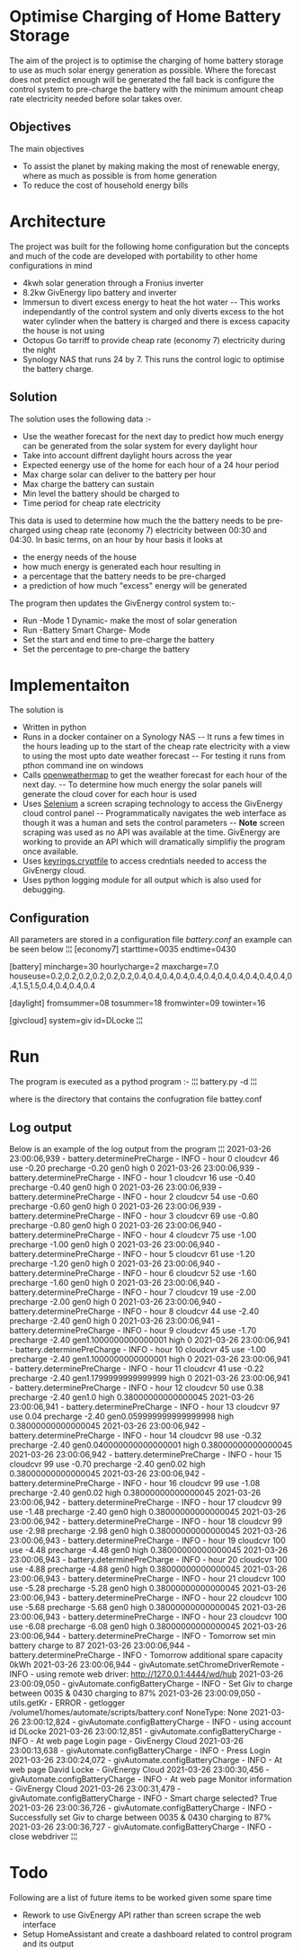 # Optimise Charging of Home Battery Storage

The aim of the project is to optimise the charging of home battery storage to use as much solar energy generation as possible. Where the forecast does not predict enough will be generated the fall back is configure the control system to pre-charge the battery with the minimum amount cheap rate electricity needed before solar takes over.

## Objectives

The main objectives

- To assist the planet by making making the most of renewable energy, where as much as possible is from home generation
- To reduce the cost of household energy bills

# Architecture

The project was built for the following home configuration but the concepts and much of the code are developed with portability to other home configurations in mind

- 4kwh solar generation through a Fronius inverter
- 8.2kw GivEnergy lipo battery and inverter
- Immersun to divert excess energy to heat the hot water
  -- This works independantly of the control system and only diverts excess to the hot water cylinder when the battery is charged and there is excess capacity the house is not using
- Octopus Go tarriff to provide cheap rate (economy 7) electricity during the night
- Synology NAS that runs 24 by 7. This runs the control logic to optimise the battery charge.

## Solution

The solution uses the following data :-

- Use the weather forecast for the next day to predict how much energy can be generated from the solar system for every daylight hour
- Take into account diffrent daylight hours across the year
- Expected eenergy use of the home for each hour of a 24 hour period
- Max charge solar can deliver to the battery per hour
- Max charge the battery can sustain
- Min level the battery should be charged to
- Time period for cheap rate electricity

This data is used to determine how much the the battery needs to be pre-charged using cheap rate (economy 7) electricity between 00:30 and 04:30. In basic terms, on an hour by hour basis it looks at

- the energy needs of the house
- how much energy is generated each hour
  resulting in
- a percentage that the battery needs to be pre-charged
- a prediction of how much "excess" energy will be generated

The program then updates the GivEnergy control system to:-

- Run -Mode 1 Dynamic- make the most of solar generation
- Run -Battery Smart Charge- Mode
- Set the start and end time to pre-charge the battery
- Set the percentage to pre-charge the battery

# Implementaiton

The solution is

- Written in python
- Runs in a docker container on a Synology NAS
  -- It runs a few times in the hours leading up to the start of the cheap rate electricity with a view to using the most upto date weather forecast
  -- For testing it runs from pthon command ine on windows
- Calls [openweathermap](https://openweathermap.org/api) to get the weather forecast for each hour of the next day.
  -- To determine how much energy the solar panels will generate the cloud cover for each hour is used
- Uses [Selenium](https://www.selenium.dev/) a screen scraping technology to access the GivEnergy cloud control panel
  -- Programmatically navigates the web interface as though it was a human and sets the control parameters
  -- **Note** screen scraping was used as no API was available at the time. GivEnergy are working to provide an API which will dramatically simplifiy the program once available.
- Uses [keyrings.cryptfile](https://pypi.org/project/keyrings.cryptfile/) to access credntials needed to access the GivEnergy cloud.
- Uses python logging module for all output which is also used for debugging.

## Configuration

All parameters are stored in a configuration file _battery.conf_ an example can be seen below
¦¦¦
[economy7]
starttime=0035
endtime=0430

[battery]
mincharge=30
hourlycharge=2
maxcharge=7.0
houseuse=0.2,0.2,0.2,0.2,0.2,0.2,0.4,0.4,0.4,0.4,0.4,0.4,0.4,0.4,0.4,0.4,0.4,0.4,1.5,1.5,0.4,0.4,0.4,0.4

[daylight]
fromsummer=08
tosummer=18
fromwinter=09
towinter=16

[givcloud]
system=giv
id=DLocke
¦¦¦

# Run

The program is executed as a pythod program :-
¦¦¦
battery.py -d <configdir>
¦¦¦

where <configdir> is the directory that contains the confugration file battey.conf

## Log output

Below is an example of the log output from the program
¦¦¦
2021-03-26 23:00:06,939 - battery.determinePreCharge - INFO - hour 0 cloudcvr 46 use -0.20 precharge -0.20 gen0 high 0
2021-03-26 23:00:06,939 - battery.determinePreCharge - INFO - hour 1 cloudcvr 16 use -0.40 precharge -0.40 gen0 high 0
2021-03-26 23:00:06,939 - battery.determinePreCharge - INFO - hour 2 cloudcvr 54 use -0.60 precharge -0.60 gen0 high 0
2021-03-26 23:00:06,939 - battery.determinePreCharge - INFO - hour 3 cloudcvr 69 use -0.80 precharge -0.80 gen0 high 0
2021-03-26 23:00:06,940 - battery.determinePreCharge - INFO - hour 4 cloudcvr 75 use -1.00 precharge -1.00 gen0 high 0
2021-03-26 23:00:06,940 - battery.determinePreCharge - INFO - hour 5 cloudcvr 61 use -1.20 precharge -1.20 gen0 high 0
2021-03-26 23:00:06,940 - battery.determinePreCharge - INFO - hour 6 cloudcvr 52 use -1.60 precharge -1.60 gen0 high 0
2021-03-26 23:00:06,940 - battery.determinePreCharge - INFO - hour 7 cloudcvr 19 use -2.00 precharge -2.00 gen0 high 0
2021-03-26 23:00:06,940 - battery.determinePreCharge - INFO - hour 8 cloudcvr 44 use -2.40 precharge -2.40 gen0 high 0
2021-03-26 23:00:06,941 - battery.determinePreCharge - INFO - hour 9 cloudcvr 45 use -1.70 precharge -2.40 gen1.1000000000000001 high 0
2021-03-26 23:00:06,941 - battery.determinePreCharge - INFO - hour 10 cloudcvr 45 use -1.00 precharge -2.40 gen1.1000000000000001 high 0
2021-03-26 23:00:06,941 - battery.determinePreCharge - INFO - hour 11 cloudcvr 41 use -0.22 precharge -2.40 gen1.1799999999999999 high 0
2021-03-26 23:00:06,941 - battery.determinePreCharge - INFO - hour 12 cloudcvr 50 use 0.38 precharge -2.40 gen1.0 high 0.38000000000000045
2021-03-26 23:00:06,941 - battery.determinePreCharge - INFO - hour 13 cloudcvr 97 use 0.04 precharge -2.40 gen0.059999999999999998 high 0.38000000000000045
2021-03-26 23:00:06,942 - battery.determinePreCharge - INFO - hour 14 cloudcvr 98 use -0.32 precharge -2.40 gen0.040000000000000001 high 0.38000000000000045
2021-03-26 23:00:06,942 - battery.determinePreCharge - INFO - hour 15 cloudcvr 99 use -0.70 precharge -2.40 gen0.02 high 0.38000000000000045
2021-03-26 23:00:06,942 - battery.determinePreCharge - INFO - hour 16 cloudcvr 99 use -1.08 precharge -2.40 gen0.02 high 0.38000000000000045
2021-03-26 23:00:06,942 - battery.determinePreCharge - INFO - hour 17 cloudcvr 99 use -1.48 precharge -2.40 gen0 high 0.38000000000000045
2021-03-26 23:00:06,942 - battery.determinePreCharge - INFO - hour 18 cloudcvr 99 use -2.98 precharge -2.98 gen0 high 0.38000000000000045
2021-03-26 23:00:06,943 - battery.determinePreCharge - INFO - hour 19 cloudcvr 100 use -4.48 precharge -4.48 gen0 high 0.38000000000000045
2021-03-26 23:00:06,943 - battery.determinePreCharge - INFO - hour 20 cloudcvr 100 use -4.88 precharge -4.88 gen0 high 0.38000000000000045
2021-03-26 23:00:06,943 - battery.determinePreCharge - INFO - hour 21 cloudcvr 100 use -5.28 precharge -5.28 gen0 high 0.38000000000000045
2021-03-26 23:00:06,943 - battery.determinePreCharge - INFO - hour 22 cloudcvr 100 use -5.68 precharge -5.68 gen0 high 0.38000000000000045
2021-03-26 23:00:06,943 - battery.determinePreCharge - INFO - hour 23 cloudcvr 100 use -6.08 precharge -6.08 gen0 high 0.38000000000000045
2021-03-26 23:00:06,944 - battery.determinePreCharge - INFO - Tomorrow set min battery charge to 87
2021-03-26 23:00:06,944 - battery.determinePreCharge - INFO - Tomorrow additional spare capacity 0kWh
2021-03-26 23:00:06,944 - givAutomate.setChromeDriverRemote - INFO - using remote web driver: http://127.0.0.1:4444/wd/hub
2021-03-26 23:00:09,050 - givAutomate.configBatteryCharge - INFO - Set Giv to charge between 0035 & 0430 charging to 87%
2021-03-26 23:00:09,050 - utils.getKr - ERROR - getlogger /volume1/homes/automate/scripts/battery.conf
NoneType: None
2021-03-26 23:00:12,824 - givAutomate.configBatteryCharge - INFO - using account id DLocke
2021-03-26 23:00:12,851 - givAutomate.configBatteryCharge - INFO - At web page Login page - GivEnergy Cloud
2021-03-26 23:00:13,638 - givAutomate.configBatteryCharge - INFO - Press Login
2021-03-26 23:00:24,072 - givAutomate.configBatteryCharge - INFO - At web page David Locke - GivEnergy Cloud
2021-03-26 23:00:30,456 - givAutomate.configBatteryCharge - INFO - At web page Monitor information - GivEnergy Cloud
2021-03-26 23:00:31,479 - givAutomate.configBatteryCharge - INFO - Smart charge selected? True
2021-03-26 23:00:36,726 - givAutomate.configBatteryCharge - INFO - Successfully set Giv to charge between 0035 & 0430 charging to 87%
2021-03-26 23:00:36,727 - givAutomate.configBatteryCharge - INFO - close webdriver
¦¦¦

# Todo

Following are a list of future items to be worked given some spare time

- Rework to use GivEnergy API rather than screen scrape the web interface
- Setup HomeAssistant and create a dashboard related to control program and its output
